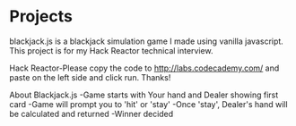 # Projects


blackjack.js is a blackjack simulation game I made using vanilla javascript.
This project is for my Hack Reactor technical interview.

Hack Reactor-Please copy the code to http://labs.codecademy.com/ and paste on the left side and click run.
Thanks!


About Blackjack.js
-Game starts with Your hand and Dealer showing first card
-Game will prompt you to 'hit' or 'stay'
-Once 'stay', Dealer's hand will be calculated and returned
-Winner decided
